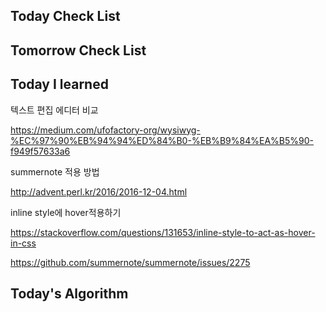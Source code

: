 ## Today Check List



## Tomorrow Check List



## Today I learned

텍스트 편집 에디터 비교

https://medium.com/ufofactory-org/wysiwyg-%EC%97%90%EB%94%94%ED%84%B0-%EB%B9%84%EA%B5%90-f949f57633a6



summernote  적용 방법

http://advent.perl.kr/2016/2016-12-04.html



inline style에 hover적용하기

https://stackoverflow.com/questions/131653/inline-style-to-act-as-hover-in-css



https://github.com/summernote/summernote/issues/2275

## Today's Algorithm

